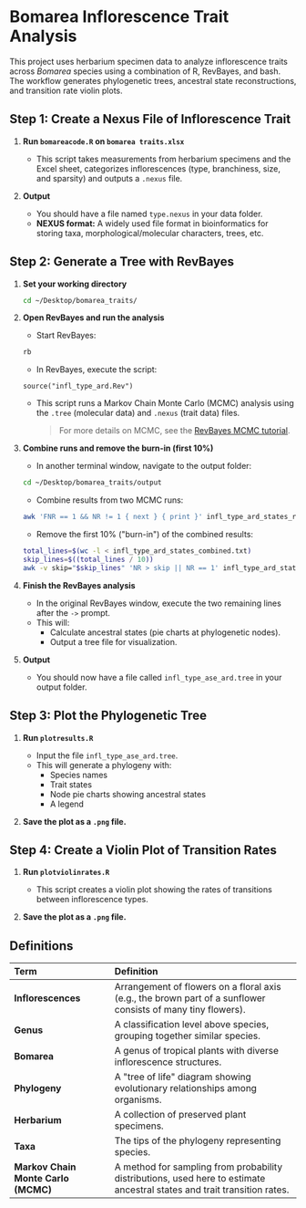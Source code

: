 # Bomarea Inflorescence Trait Analysis

This project uses herbarium specimen data to analyze inflorescence traits across *Bomarea* species using a combination of R, RevBayes, and bash. The workflow generates phylogenetic trees, ancestral state reconstructions, and transition rate violin plots.


## Step 1: Create a Nexus File of Inflorescence Trait

1. **Run `bomareacode.R` on `bomarea traits.xlsx`**
    - This script takes measurements from herbarium specimens and the Excel sheet, categorizes inflorescences (type, branchiness, size, and sparsity) and outputs a `.nexus` file.

2. **Output**
    - You should have a file named `type.nexus` in your data folder.
    - **NEXUS format:** A widely used file format in bioinformatics for storing taxa, morphological/molecular characters, trees, etc.


## Step 2: Generate a Tree with RevBayes

1. **Set your working directory**

    ```bash
    cd ~/Desktop/bomarea_traits/
    ```

2. **Open RevBayes and run the analysis**

    - Start RevBayes:

    ```bash
    rb
    ```

    - In RevBayes, execute the script:

    ```rev
    source("infl_type_ard.Rev")
    ```

    - This script runs a Markov Chain Monte Carlo (MCMC) analysis using the `.tree` (molecular data) and `.nexus` (trait data) files.  
      > For more details on MCMC, see the [RevBayes MCMC tutorial](https://revbayes.github.io/tutorials/mcmc/archery.html).

3. **Combine runs and remove the burn-in (first 10%)**

    - In another terminal window, navigate to the output folder:

    ```bash
    cd ~/Desktop/bomarea_traits/output
    ```

    - Combine results from two MCMC runs:

    ```bash
    awk 'FNR == 1 && NR != 1 { next } { print }' infl_type_ard_states_run_1.txt infl_type_ard_states_run_2.txt > infl_type_ard_states_combined.txt
    ```

    - Remove the first 10% ("burn-in") of the combined results:

    ```bash
    total_lines=$(wc -l < infl_type_ard_states_combined.txt)
    skip_lines=$((total_lines / 10))
    awk -v skip="$skip_lines" 'NR > skip || NR == 1' infl_type_ard_states_combined.txt > infl_type_ard_states_combined_trimmed.txt
    ```

4. **Finish the RevBayes analysis**

    - In the original RevBayes window, execute the two remaining lines after the `->` prompt.
    - This will:
      - Calculate ancestral states (pie charts at phylogenetic nodes).
      - Output a tree file for visualization.

5. **Output**

    - You should now have a file called `infl_type_ase_ard.tree` in your output folder.


## Step 3: Plot the Phylogenetic Tree

1. **Run `plotresults.R`**

    - Input the file `infl_type_ase_ard.tree`.
    - This will generate a phylogeny with:
      - Species names
      - Trait states
      - Node pie charts showing ancestral states
      - A legend

2. **Save the plot as a `.png` file.**


## Step 4: Create a Violin Plot of Transition Rates

1. **Run `plotviolinrates.R`**

    - This script creates a violin plot showing the rates of transitions between inflorescence types.

2. **Save the plot as a `.png` file.**


## Definitions

| Term | Definition |
| :--- | :--- |
| **Inflorescences** | Arrangement of flowers on a floral axis (e.g., the brown part of a sunflower consists of many tiny flowers). |
| **Genus** | A classification level above species, grouping together similar species. |
| **Bomarea** | A genus of tropical plants with diverse inflorescence structures. |
| **Phylogeny** | A "tree of life" diagram showing evolutionary relationships among organisms. |
| **Herbarium** | A collection of preserved plant specimens. |
| **Taxa** | The tips of the phylogeny representing species. |
| **Markov Chain Monte Carlo (MCMC)** | A method for sampling from probability distributions, used here to estimate ancestral states and trait transition rates. |
